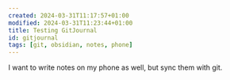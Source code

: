 ```yaml
---
created: 2024-03-31T11:17:57+01:00
modified: 2024-03-31T11:23:44+01:00
title: Testing GitJournal
id: gitjournal
tags: [git, obsidian, notes, phone]
---
```


I want to write notes on my phone as well, but sync them with git.
